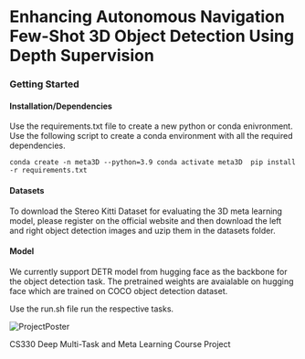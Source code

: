 # Enhancing Autonomous Navigation Few-Shot 3D Object Detection Using Depth Supervision

### Getting Started

#### Installation/Dependencies

Use the requirements.txt file to create a new python or conda enivronment. Use the following script to create a conda environment with all the required dependencies.

`
conda create -n meta3D --python=3.9
conda activate meta3D 
pip install -r requirements.txt
`

#### Datasets

To download the Stereo Kitti Dataset for evaluating the 3D meta learning model, please register on the official website and then download the left and right object detection images and uzip them in the datasets folder.


#### Model 

We currently support DETR model from hugging face as the backbone for the object detection task. The pretrained weights are avaialable on hugging face which are trained on COCO object detection dataset.

Use the run.sh file run the respective tasks.


<div>
	<img src = "./poster.png", alt =  "ProjectPoster"></img>
</div>

CS330 Deep Multi-Task and Meta Learning Course Project

